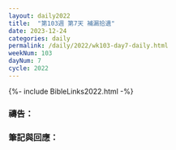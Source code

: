 ```yaml
---
layout: daily2022
title:  "第103週 第7天 補漏拾遺"
date: 2023-12-24
categories: daily
permalink: /daily/2022/wk103-day7-daily.html
weekNum: 103
dayNum: 7
cycle: 2022
---
```


{%- include BibleLinks2022.html -%}

### 禱告：

### 筆記與回應：
